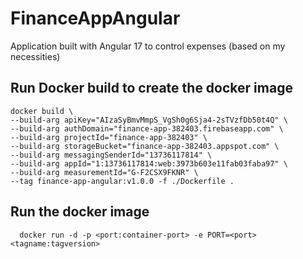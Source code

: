 # FinanceAppAngular
Application built with Angular 17 to control expenses (based on my necessities)

## Run Docker build to create the docker image
```
docker build \
--build-arg apiKey="AIzaSyBmvMmpS_VgSh0g6Sja4-2sTVzfDb50t4Q" \
--build-arg authDomain="finance-app-382403.firebaseapp.com" \
--build-arg projectId="finance-app-382403" \
--build-arg storageBucket="finance-app-382403.appspot.com" \
--build-arg messagingSenderId="13736117814" \
--build-arg appId="1:13736117814:web:3973b603e11fab03faba97" \
--build-arg measurementId="G-F2CSX9FKNR" \
--tag finance-app-angular:v1.0.0 -f ./Dockerfile .
```

## Run the docker image
``` 
  docker run -d -p <port:container-port> -e PORT=<port> <tagname:tagversion>
```
